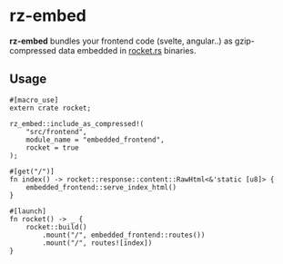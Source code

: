 # rz-embed

**rz-embed** bundles your frontend code (svelte, angular..) as gzip-compressed
data embedded in [rocket.rs](https://rocket.rs/) binaries.

## Usage
```
#[macro_use]
extern crate rocket;

rz_embed::include_as_compressed!(
    "src/frontend",
    module_name = "embedded_frontend",
    rocket = true
);

#[get("/")]
fn index() -> rocket::response::content::RawHtml<&'static [u8]> {
    embedded_frontend::serve_index_html()
}

#[launch]
fn rocket() -> _ {
    rocket::build()
        .mount("/", embedded_frontend::routes())
        .mount("/", routes![index])
}
```
